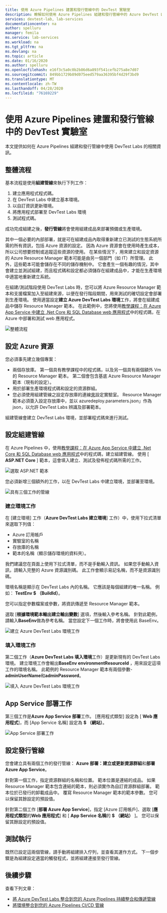 ```yaml
---
title: 使用 Azure Pipelines 建置和發行管線中的 DevTest 實驗室
description: 瞭解如何使用 Azure Pipelines 組建和發行管線中的 Azure DevTest Labs。
services: devtest-lab, lab-services
documentationcenter: na
author: spelluru
manager: femila
ms.service: lab-services
ms.workload: na
ms.tgt_pltfrm: na
ms.devlang: na
ms.topic: article
ms.date: 01/16/2020
ms.author: spelluru
ms.openlocfilehash: e16f3c5a0c0b2b86d6a893f541cefb275a8e7d07
ms.sourcegitcommit: 849bb1729b89d075eed579aa36395bf4d29f3bd9
ms.translationtype: MT
ms.contentlocale: zh-TW
ms.lasthandoff: 04/28/2020
ms.locfileid: "76169229"
---
```

# <a name="use-devtest-labs-in-azure-pipelines-build-and-release-pipelines"></a>使用 Azure Pipelines 建置和發行管線中的 DevTest 實驗室
本文提供如何在 Azure Pipelines 組建和發行管線中使用 DevTest Labs 的相關資訊。 

## <a name="overall-flow"></a>整體流程
基本流程是使用**組建管線**來執行下列工作：

1. 建立應用程式程式碼。
1. 在 DevTest Labs 中建立基本環境。
1. 以自訂資訊更新環境。
1. 將應用程式部署至 DevTest Labs 環境
1. 測試程式碼。 

成功完成組建之後，**發行管線**將會使用組建成品來部署預備或生產環境。 

其中一個必要的內部部署，就是可在組建成品內取得重新建立已測試的生態系統所需的所有資訊，包括 Azure 資源的設定。 因為 Azure 資源會在使用時產生成本，所以公司想要控制或追蹤這些資源的使用。 在某些情況下，用來建立和設定資源的 Azure Resource Manager 範本可能是由另一個部門（如 IT）所管理。 此外，這些範本可能會儲存在不同的儲存機制中。 它會產生一個有趣的情況，其中會建立並測試組建，而且程式碼和設定都必須儲存在組建成品中，才能在生產環境中適當地重新建立系統。 

在組建/測試階段使用 DevTest Labs 時，您可以將 Azure Resource Manager 範本和支援檔案加入至組建來源，以便在發行階段期間，用來測試的確切設定會部署到生產環境。 使用適當設定**建立 Azure DevTest Labs 環境**工作，將會在組建成品中儲存 Resource Manager 範本。 在此範例中，您將使用[教學課程：在 Azure App Service 中建立 .Net Core 和 SQL Database web 應用程式](../app-service/app-service-web-tutorial-dotnetcore-sqldb.md)中的程式碼，在 Azure 中部署和測試 web 應用程式。

![整體流程](./media/use-devtest-labs-build-release-pipelines/overall-flow.png)

## <a name="set-up-azure-resources"></a>設定 Azure 資源
您必須事先建立幾個專案：

- 兩個存放庫。 第一個具有教學課程中的程式碼，以及另一個具有兩個額外 Vm 的 Resource Manager 範本。 第二個會包含基底 Azure Resource Manager 範本（現有的設定）。
- 用於部署生產環境程式碼和設定的資源群組。
- 您必須使用組建管線之設定存放庫的連線[來](devtest-lab-create-environment-from-arm.md)設定實驗室。 Resource Manager 範本必須簽入設定存放庫中，並以 azuredeploy.parameters.json」作為 json，以允許 DevTest Labs 辨識及部署範本。

組建管線會建立 DevTest Labs 環境，並部署程式碼來進行測試。

## <a name="set-up-a-build-pipeline"></a>設定組建管線
在 Azure Pipelines 中，使用[教學課程：在 Azure App Service 中建立 .Net Core 和 SQL Database web 應用程式](../app-service/app-service-web-tutorial-dotnetcore-sqldb.md)中的程式碼，建立組建管線。 使用 [ **ASP.NET Core** ] 範本，這會填入建立、測試及發佈程式碼所需的工作。

![選取 ASP.NET 範本](./media/use-devtest-labs-build-release-pipelines/select-asp-net.png)

您必須新增三個額外的工作，以在 DevTest Labs 中建立環境，並部署至環境。

![具有三個工作的管線](./media/use-devtest-labs-build-release-pipelines/pipeline-tasks.png)

### <a name="create-environment-task"></a>建立環境工作
在 [建立環境] 工作（**Azure DevTest Labs 建立環境**] 工作）中，使用下拉式清單來選取下列值：

- Azure 訂用帳戶
- 實驗室的名稱
- 存放庫的名稱
- 範本的名稱（顯示儲存環境的資料夾）。 

我們建議您在頁面上使用下拉式清單，而不是手動輸入資訊。 如果您手動輸入資訊，請輸入完整的 Azure 資源識別碼。 此工作會顯示易記名稱，而不是資源識別碼。 

環境名稱是顯示在 DevTest Labs 內的名稱。 它應該是每個組建的唯一名稱。 例如： **TestEnv $ （BuildId）**。 

您可以指定參數檔案或參數，將資訊傳遞至 Resource Manager 範本。 

選取 [**根據環境範本輸出建立輸出變數**] 選項，然後輸入參考名稱。 針對此範例，請輸入**BaseEnv**做為參考名稱。 當您設定下一個工作時，將會使用此 BaseEnv。 

![建立 Azure DevTest Labs 環境工作](./media/use-devtest-labs-build-release-pipelines/create-environment.png)

### <a name="populate-environment-task"></a>填入環境工作
第二個工作（**Azure DevTest Labs 填入環境**工作）是更新現有的 DevTest Labs 環境。 建立環境工作會輸出**BaseEnv environmentResourceId** ，用來設定這項工作的環境名稱。 此範例的 Resource Manager 範本有兩個參數- **adminUserName**和**adminPassword**。 

![填入 Azure DevTest Labs 環境工作](./media/use-devtest-labs-build-release-pipelines/populate-environment.png)

## <a name="app-service-deploy-task"></a>App Service 部署工作
第三個工作是**Azure App Service 部署**工作。 [應用程式類型] 設定為 [ **Web 應用程式**]，而 [App Service 名稱] 設定為 **$ （網站）**。

![App Service 部署工作](./media/use-devtest-labs-build-release-pipelines/app-service-deploy.png)

## <a name="set-up-release-pipeline"></a>設定發行管線
您會建立具有兩個工作的發行管線： **Azure 部署：建立或更新資源群組**和**部署 Azure App Service**。 

針對第一個工作，指定資源群組的名稱和位置。 範本位置是連結的成品。 如果 Resource Manager 範本包含連結的範本，則必須實作為自訂資源群組部署。 範本位於已發行的卸載成品中。 覆寫 Resource Manager 範本的範本參數。 您可以保留其餘設定的預設值。 

針對第二個工作 [**部署 Azure App Service**]，指定 [Azure 訂用帳戶]、選取 [**應用程式類型**的**Web 應用程式**] 和 [ **App Service 名稱**的 **$ （網站）** ]。 您可以保留其餘設定的預設值。 

## <a name="test-run"></a>測試執行
既然已設定這兩個管線，請手動將組建排入佇列，並查看其運作方式。 下一個步驟是為組建設定適當的觸發程式，並將組建連接至發行管線。

## <a name="next-steps"></a>後續步驟
查看下列文章：

- [將 Azure DevTest Labs 整合到您的 Azure Pipelines 持續整合和傳遞管線](devtest-lab-integrate-ci-cd-vsts.md)
- [將環境整合到您的 Azure Pipelines CI/CD 管線](integrate-environments-devops-pipeline.md)
